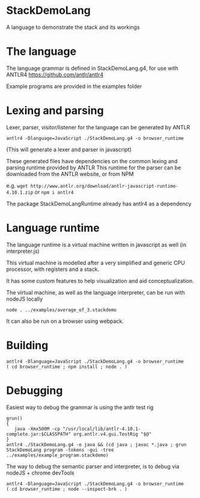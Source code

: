 # StackDemoLang
A language to demonstrate the stack and its workings

# The language

The language grammar is defined in StackDemoLang.g4, for use with ANTLR4
https://github.com/antlr/antlr4

Example programs are provided in the examples folder

# Lexing and parsing

Lexer, parser, visitor/listener for the language can be generated by ANTLR

```shell
antlr4 -Dlanguage=JavaScript ./StackDemoLang.g4 -o browser_runtime
```
(This will generate a lexer and parser in javascript)

These generated files have dependencies on the common lexing and parsing runtime provided by ANTLR
This runtime for the parser can be downloaded from the ANTLR website, or from NPM

e.g. `wget http://www.antlr.org/download/antlr-javascript-runtime-4.10.1.zip`
or `npm i antlr4`

The package StackDemoLangRuntime already has antlr4 as a dependency

# Language runtime

The language runtime is a virtual machine written in javascript as well (in interpreter.js)

This virtual machine is modelled after a very simplified and generic CPU processor, with registers and a stack.

It has some custom features to help visualization and aid conceptualization.

The virtual machine, as well as the language interpreter, can be run with nodeJS locally
```
node . ../examples/average_of_3.stackdemo
```

It can also be run on a browser using webpack.

# Building

```shell
antlr4 -Dlanguage=JavaScript ./StackDemoLang.g4 -o browser_runtime
( cd browser_runtime ; npm install ; node . )
```

# Debugging

Easiest way to debug the grammar is using the antlr test rig
```shell
grun()
{
   java -Xmx500M -cp "/usr/local/lib/antlr-4.10.1-complete.jar:$CLASSPATH" org.antlr.v4.gui.TestRig "$@"
}
antlr4 ./StackDemoLang.g4 -o java && (cd java ; javac *.java ; grun StackDemoLang program -tokens -gui -tree ../examples/example_program.stackdemo)
```

The way to debug the semantic parser and interpreter, is to debug via nodeJS + chrome devTools
```shell
antlr4 -Dlanguage=JavaScript ./StackDemoLang.g4 -o browser_runtime
( cd browser_runtime ; node --inspect-brk . )
```

